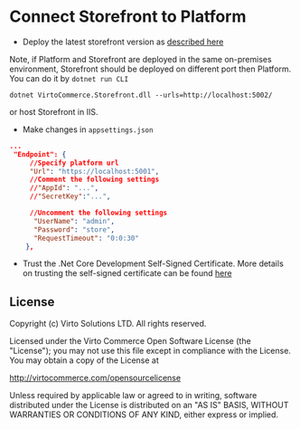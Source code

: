 # Connect Storefront to Platform

* Deploy the latest storefront version as [described here](https://virtocommerce.com/docs/vc2devguide/deployment/storefront-deployment)

Note, if Platform and Storefront are deployed in the same on-premises environment, Storefront should be deployed on different port then Platform. You can do it by `dotnet run CLI`

```console
dotnet VirtoCommerce.Storefront.dll --urls=http://localhost:5002/
```

or host Storefront in IIS.

* Make changes  in  `appsettings.json`

```json
...
 "Endpoint": {
     //Specify platform url
     "Url": "https://localhost:5001",
     //Comment the following settings
     //"AppId": "...",
     //"SecretKey":"...",

     //Uncomment the following settings
      "UserName": "admin",
      "Password": "store",
      "RequestTimeout": "0:0:30"
    },
```

* Trust the .Net Core Development Self-Signed Certificate. More details on trusting the self-signed certificate can be found [here](https://blogs.msdn.microsoft.com/robert_mcmurray/2013/11/15/how-to-trust-the-iis-express-self-signed-certificate/)

## License

Copyright (c) Virto Solutions LTD.  All rights reserved.

Licensed under the Virto Commerce Open Software License (the "License"); you
may not use this file except in compliance with the License. You may
obtain a copy of the License at

http://virtocommerce.com/opensourcelicense

Unless required by applicable law or agreed to in writing, software
distributed under the License is distributed on an "AS IS" BASIS,
WITHOUT WARRANTIES OR CONDITIONS OF ANY KIND, either express or
implied.
